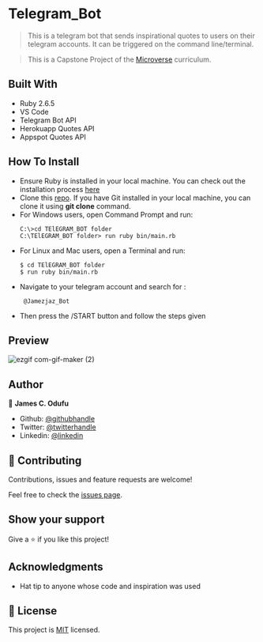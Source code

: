 # Telegram_Bot

> This is a telegram bot that sends inspirational quotes to users on their telegram accounts. It can be triggered on the command line/terminal.

> This is a Capstone Project of the [Microverse](https://www.microverse.org/) curriculum.

## Built With

- Ruby 2.6.5
- VS Code
- Telegram Bot API
- Herokuapp Quotes API
- Appspot Quotes API

## How To Install

- Ensure Ruby is installed in your local machine. You can check out the installation process [here](https://www.ruby-lang.org/en/documentation/installation/)
- Clone this [repo](https://github.com/jamezjaz/telegram_bot). If you have Git installed in your local machine, you can clone it using **git clone** command.
- For Windows users, open Command Prompt and run:
    ```console
    C:\>cd TElEGRAM_BOT folder
    C:\TElEGRAM_BOT folder> run ruby bin/main.rb
    ```
- For Linux and Mac users, open a Terminal and run:
    ```console
    $ cd TElEGRAM_BOT folder
    $ run ruby bin/main.rb
    ``` 
- Navigate to your telegram account and search for :
  ```
   @Jamezjaz_Bot

   ``` 
- Then press the /START button and follow the steps given

## Preview
  ![ezgif com-gif-maker (2)](https://user-images.githubusercontent.com/57812000/83983248-50d66000-a8f2-11ea-85aa-51ecc54a8715.gif)


## Author

👤 **James C. Odufu**

- Github: [@githubhandle](https://github.com/jamezjaz)
- Twitter: [@twitterhandle](https://twitter.com/jamezjaz90)
- Linkedin: [@linkedin](https://linkedin.com/in/james-odufu-ba2a4a125)

## 🤝 Contributing

Contributions, issues and feature requests are welcome!

Feel free to check the [issues page](https://github.com/jamezjaz/telegram_bot/issues).

## Show your support

Give a ⭐️ if you like this project!

## Acknowledgments

- Hat tip to anyone whose code and inspiration was used

## 📝 License

This project is [MIT](lic.url) licensed.